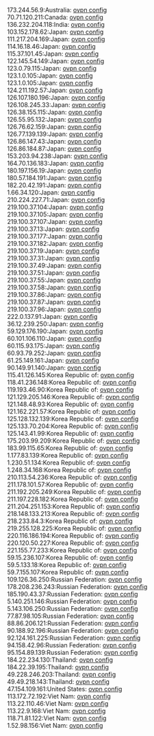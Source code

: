 173.244.56.9:Australia: [ovpn config](vpn/173_244_56_9.ovpn)  
70.71.120.211:Canada: [ovpn config](vpn/70_71_120_211.ovpn)  
136.232.204.118:India: [ovpn config](vpn/136_232_204_118.ovpn)  
103.152.178.62:Japan: [ovpn config](vpn/103_152_178_62.ovpn)  
111.217.204.169:Japan: [ovpn config](vpn/111_217_204_169.ovpn)  
114.16.18.46:Japan: [ovpn config](vpn/114_16_18_46.ovpn)  
115.37.101.45:Japan: [ovpn config](vpn/115_37_101_45.ovpn)  
122.145.54.149:Japan: [ovpn config](vpn/122_145_54_149.ovpn)  
123.0.79.115:Japan: [ovpn config](vpn/123_0_79_115.ovpn)  
123.1.0.105:Japan: [ovpn config](vpn/123_1_0_105.ovpn)  
123.1.0.105:Japan: [ovpn config](vpn/123_1_0_105.ovpn)  
124.211.192.57:Japan: [ovpn config](vpn/124_211_192_57.ovpn)  
126.107.180.196:Japan: [ovpn config](vpn/126_107_180_196.ovpn)  
126.108.245.33:Japan: [ovpn config](vpn/126_108_245_33.ovpn)  
126.38.155.115:Japan: [ovpn config](vpn/126_38_155_115.ovpn)  
126.55.95.132:Japan: [ovpn config](vpn/126_55_95_132.ovpn)  
126.76.62.159:Japan: [ovpn config](vpn/126_76_62_159.ovpn)  
126.77.139.139:Japan: [ovpn config](vpn/126_77_139_139.ovpn)  
126.86.147.43:Japan: [ovpn config](vpn/126_86_147_43.ovpn)  
126.86.184.87:Japan: [ovpn config](vpn/126_86_184_87.ovpn)  
153.203.94.238:Japan: [ovpn config](vpn/153_203_94_238.ovpn)  
164.70.136.183:Japan: [ovpn config](vpn/164_70_136_183.ovpn)  
180.197.156.19:Japan: [ovpn config](vpn/180_197_156_19.ovpn)  
180.57.184.191:Japan: [ovpn config](vpn/180_57_184_191.ovpn)  
182.20.42.191:Japan: [ovpn config](vpn/182_20_42_191.ovpn)  
1.66.34.120:Japan: [ovpn config](vpn/1_66_34_120.ovpn)  
210.224.227.71:Japan: [ovpn config](vpn/210_224_227_71.ovpn)  
219.100.37.104:Japan: [ovpn config](vpn/219_100_37_104.ovpn)  
219.100.37.105:Japan: [ovpn config](vpn/219_100_37_105.ovpn)  
219.100.37.107:Japan: [ovpn config](vpn/219_100_37_107.ovpn)  
219.100.37.13:Japan: [ovpn config](vpn/219_100_37_13.ovpn)  
219.100.37.177:Japan: [ovpn config](vpn/219_100_37_177.ovpn)  
219.100.37.182:Japan: [ovpn config](vpn/219_100_37_182.ovpn)  
219.100.37.19:Japan: [ovpn config](vpn/219_100_37_19.ovpn)  
219.100.37.31:Japan: [ovpn config](vpn/219_100_37_31.ovpn)  
219.100.37.49:Japan: [ovpn config](vpn/219_100_37_49.ovpn)  
219.100.37.51:Japan: [ovpn config](vpn/219_100_37_51.ovpn)  
219.100.37.55:Japan: [ovpn config](vpn/219_100_37_55.ovpn)  
219.100.37.58:Japan: [ovpn config](vpn/219_100_37_58.ovpn)  
219.100.37.86:Japan: [ovpn config](vpn/219_100_37_86.ovpn)  
219.100.37.87:Japan: [ovpn config](vpn/219_100_37_87.ovpn)  
219.100.37.96:Japan: [ovpn config](vpn/219_100_37_96.ovpn)  
222.0.137.91:Japan: [ovpn config](vpn/222_0_137_91.ovpn)  
36.12.239.250:Japan: [ovpn config](vpn/36_12_239_250.ovpn)  
59.129.176.190:Japan: [ovpn config](vpn/59_129_176_190.ovpn)  
60.101.106.110:Japan: [ovpn config](vpn/60_101_106_110.ovpn)  
60.115.93.175:Japan: [ovpn config](vpn/60_115_93_175.ovpn)  
60.93.79.252:Japan: [ovpn config](vpn/60_93_79_252.ovpn)  
61.25.149.161:Japan: [ovpn config](vpn/61_25_149_161.ovpn)  
90.149.91.140:Japan: [ovpn config](vpn/90_149_91_140.ovpn)  
115.41.126.145:Korea Republic of: [ovpn config](vpn/115_41_126_145.ovpn)  
118.41.236.148:Korea Republic of: [ovpn config](vpn/118_41_236_148.ovpn)  
119.193.46.90:Korea Republic of: [ovpn config](vpn/119_193_46_90.ovpn)  
121.129.205.146:Korea Republic of: [ovpn config](vpn/121_129_205_146.ovpn)  
121.148.48.93:Korea Republic of: [ovpn config](vpn/121_148_48_93.ovpn)  
121.162.221.57:Korea Republic of: [ovpn config](vpn/121_162_221_57.ovpn)  
125.128.132.139:Korea Republic of: [ovpn config](vpn/125_128_132_139.ovpn)  
125.133.70.204:Korea Republic of: [ovpn config](vpn/125_133_70_204.ovpn)  
125.143.41.99:Korea Republic of: [ovpn config](vpn/125_143_41_99.ovpn)  
175.203.99.209:Korea Republic of: [ovpn config](vpn/175_203_99_209.ovpn)  
183.99.115.65:Korea Republic of: [ovpn config](vpn/183_99_115_65.ovpn)  
1.177.83.139:Korea Republic of: [ovpn config](vpn/1_177_83_139.ovpn)  
1.230.51.134:Korea Republic of: [ovpn config](vpn/1_230_51_134.ovpn)  
1.248.34.168:Korea Republic of: [ovpn config](vpn/1_248_34_168.ovpn)  
210.113.54.236:Korea Republic of: [ovpn config](vpn/210_113_54_236.ovpn)  
211.178.101.57:Korea Republic of: [ovpn config](vpn/211_178_101_57.ovpn)  
211.192.205.249:Korea Republic of: [ovpn config](vpn/211_192_205_249.ovpn)  
211.197.228.182:Korea Republic of: [ovpn config](vpn/211_197_228_182.ovpn)  
211.204.251.153:Korea Republic of: [ovpn config](vpn/211_204_251_153.ovpn)  
218.148.133.213:Korea Republic of: [ovpn config](vpn/218_148_133_213.ovpn)  
218.233.84.3:Korea Republic of: [ovpn config](vpn/218_233_84_3.ovpn)  
219.255.128.225:Korea Republic of: [ovpn config](vpn/219_255_128_225.ovpn)  
220.116.186.194:Korea Republic of: [ovpn config](vpn/220_116_186_194.ovpn)  
220.120.50.227:Korea Republic of: [ovpn config](vpn/220_120_50_227.ovpn)  
221.155.77.233:Korea Republic of: [ovpn config](vpn/221_155_77_233.ovpn)  
59.15.236.107:Korea Republic of: [ovpn config](vpn/59_15_236_107.ovpn)  
59.5.133.18:Korea Republic of: [ovpn config](vpn/59_5_133_18.ovpn)  
59.7.155.107:Korea Republic of: [ovpn config](vpn/59_7_155_107.ovpn)  
109.126.36.250:Russian Federation: [ovpn config](vpn/109_126_36_250.ovpn)  
178.208.236.243:Russian Federation: [ovpn config](vpn/178_208_236_243.ovpn)  
185.190.43.37:Russian Federation: [ovpn config](vpn/185_190_43_37.ovpn)  
5.140.251.146:Russian Federation: [ovpn config](vpn/5_140_251_146.ovpn)  
5.143.106.250:Russian Federation: [ovpn config](vpn/5_143_106_250.ovpn)  
77.87.98.105:Russian Federation: [ovpn config](vpn/77_87_98_105.ovpn)  
88.86.206.121:Russian Federation: [ovpn config](vpn/88_86_206_121.ovpn)  
90.188.92.196:Russian Federation: [ovpn config](vpn/90_188_92_196.ovpn)  
92.124.161.225:Russian Federation: [ovpn config](vpn/92_124_161_225.ovpn)  
94.158.42.96:Russian Federation: [ovpn config](vpn/94_158_42_96.ovpn)  
95.154.89.139:Russian Federation: [ovpn config](vpn/95_154_89_139.ovpn)  
184.22.234.130:Thailand: [ovpn config](vpn/184_22_234_130.ovpn)  
184.22.39.195:Thailand: [ovpn config](vpn/184_22_39_195.ovpn)  
49.228.246.203:Thailand: [ovpn config](vpn/49_228_246_203.ovpn)  
49.49.218.143:Thailand: [ovpn config](vpn/49_49_218_143.ovpn)  
47.154.109.161:United States: [ovpn config](vpn/47_154_109_161.ovpn)  
113.172.72.192:Viet Nam: [ovpn config](vpn/113_172_72_192.ovpn)  
113.22.110.46:Viet Nam: [ovpn config](vpn/113_22_110_46.ovpn)  
113.22.9.168:Viet Nam: [ovpn config](vpn/113_22_9_168.ovpn)  
118.71.81.122:Viet Nam: [ovpn config](vpn/118_71_81_122.ovpn)  
1.52.98.156:Viet Nam: [ovpn config](vpn/1_52_98_156.ovpn)  
